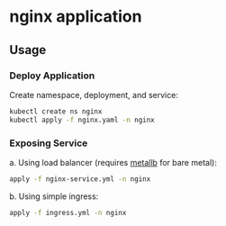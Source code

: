 # nginx application

## Usage

### Deploy Application

Create namespace, deployment, and service:

```sh
kubectl create ns nginx
kubectl apply -f nginx.yaml -n nginx
```

### Exposing Service

a. Using load balancer (requires [metallb](https://metallb.universe.tf/) for bare metal):

```sh
apply -f nginx-service.yml -n nginx
```

b. Using simple ingress:

```sh
apply -f ingress.yml -n nginx
```
